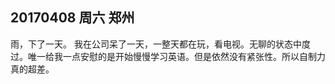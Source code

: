 ## 20170408   周六   郑州

雨，下了一天。
我在公司呆了一天，一整天都在玩，看电视。无聊的状态中度过。唯一给我一点安慰的是开始慢慢学习英语。但是依然没有紧张性。所以自制力真的超差。

